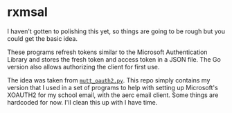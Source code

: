 # rxmsal

I haven't gotten to polishing this yet, so things are going to be rough but you could get the basic idea.

These programs refresh tokens similar to the Microsoft Authentication Library and stores the fresh token and access token in a JSON file. The Go version also allows authorizing the client for first use.

The idea was taken from [`mutt_oauth2.py`](https://raw.githubusercontent.com/muttmua/mutt/master/contrib/mutt_oauth2.py). This repo simply contains my version that I used in a set of programs to help with setting up Microsoft's XOAUTH2 for my school email, with the aerc email client. Some things are hardcoded for now. I'll clean this up with I have time.
